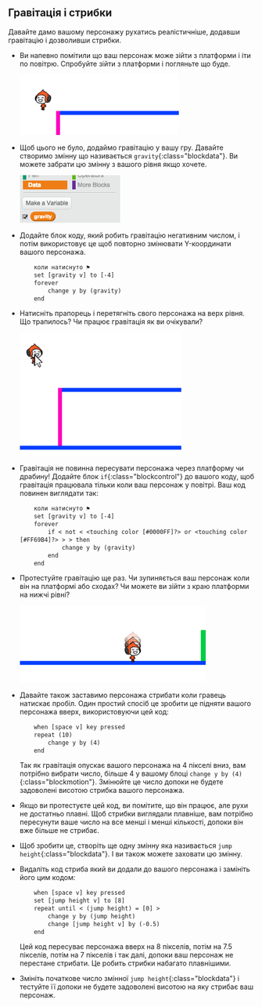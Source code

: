 ## Гравітація і стрибки

Давайте дамо вашому персонажу рухатись реалістичніше, додавши гравітацію і дозволивши стрибки.

+ Ви напевно помітили що ваш персонаж може зійти з платформи і іти по повітрю. Спробуйте зійти з платформи і погляньте що буде.
    
    ![скріншот](images/dodge-no-gravity.png)

+ Щоб цього не було, додаймо гравітацію у вашу гру. Давайте створимо змінну що називається `gravity`{:class="blockdata"}. Ви можете забрати цю змінну з вашого рівня якщо хочете.
    
    ![скріншот](images/dodge-gravity.png)

+ Додайте блок коду, який робить гравітацію негативним числом, і потім використовує це щоб повторно змінювати Y-координати вашого персонажа.
    
    ```blocks
        коли натиснуто ⚑ 
        set [gravity v] to [-4]
        forever
            change y by (gravity)
        end
    ```

+ Натисніть прапорець і перетягніть свого персонажа на верх рівня. Що трапилось? Чи працює гравітація як ви очікували?
    
    ![скріншот](images/dodge-gravity-drag.png)

+ Гравітація не повинна пересувати персонажа через платформу чи драбину! Додайте блок `if`{:class="blockcontrol"} до вашого коду, щоб гравітація працювала тільки коли ваш персонаж у повітрі. Ваш код повинен виглядати так:
    
    ```blocks
        коли натиснуто ⚑
        set [gravity v] to [-4]
        forever
            if < not < <touching color [#0000FF]?> or <touching color [#FF69B4]?> > > then
                change y by (gravity)
            end
        end
    ```

+ Протестуйте гравітацію ще раз. Чи зупиняється ваш персонаж коли він на платформі або сходах? Чи можете ви зійти з краю платформи на нижчі рівні?
    
    ![скріншот](images/dodge-gravity-test.png)

+ Давайте також заставимо персонажа стрибати коли гравець натискає пробіл. Один простий спосіб це зробити це підняти вашого персонажа вверх, використовуючи цей код:
    
    ```blocks
        when [space v] key pressed
        repeat (10)
            change y by (4)
        end
    ```
    
    Так як гравітація опускає вашого персонажа на 4 пікселі вниз, вам потрібно вибрати число, більше 4 у вашому блоці `change y by (4)`{:class="blockmotion"}. Змінюйте це число допоки не будете задоволені висотою стрибка вашого персонажа.

+ Якщо ви протестуєте цей код, ви помітите, що він працює, але рухи не достатньо плавні. Щоб стрибки виглядали плавніше, вам потрібно пересунути ваше число на все менші і менші кількості, допоки він вже більше не стрибає.

+ Щоб зробити це, створіть ще одну змінну яка називається `jump height`{:class="blockdata"}. І ви також можете заховати цю змінну.

+ Видаліть код стриба який ви додали до вашого персонажа і замініть його цим кодом:
    
    ```blocks
        when [space v] key pressed
        set [jump height v] to [8]
        repeat until < (jump height) = [0] >
            change y by (jump height)
            change [jump height v] by (-0.5)
        end
    ```
    
    Цей код пересуває персонажа вверх на 8 пікселів, потім на 7.5 пікселів, потім на 7 пікселів і так далі, допоки ваш персонаж не перестане стрибати. Це робить стрибки набагато плавнішими.

+ Змініть початкове число змінної `jump height`{:class="blockdata"} і тестуйте її допоки не будете задоволені висотою на яку стрибає ваш персонаж.